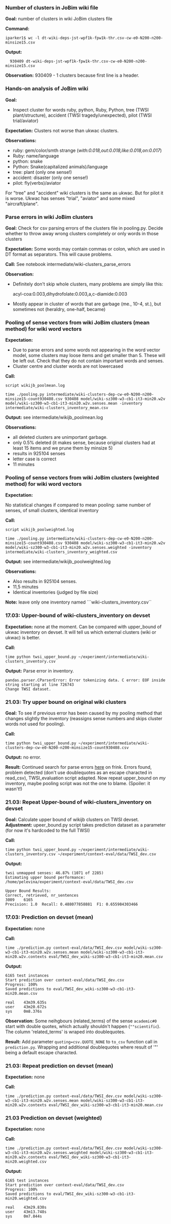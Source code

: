 ### Number of clusters in JoBim wiki file
**Goal:** number of clusters in wiki JoBim clusters file 

**Command:**

```
iparker1$ wc -l dt-wiki-deps-jst-wpf1k-fpw1k-thr.csv-cw-e0-N200-n200-minsize15.csv
```

**Output:**

```
  930409 dt-wiki-deps-jst-wpf1k-fpw1k-thr.csv-cw-e0-N200-n200-minsize15.csv
```

**Observation:** 930409 - 1 clusters because first line is a header.

### Hands-on analysis of JoBim wiki
**Goal:**

* Inspect cluster for words ruby, python, Ruby, Python, tree (TWSI plant/structure), accident (TWSI tragedy/unexpected), pilot (TWSI trial/aviator)

**Expectation:**
Clusters not worse than ukwac clusters.

**Observations:**

* ruby: gem/color/smth strange (*with:0.018,out:0.018,like:0.018,on:0.017*)
* Ruby: name/language
* python: snake
* Python: Snake(capitalized animals)/language
* tree: plant (only one sense!)
* accident: disaster (only one sense!)
* pilot: fly(verbs)/aviator

For "tree" and "accident" wiki clusters is the same as ukwac. But for pilot it is worse. Ukwac has senses "trial", "aviator" and some mixed "aircraft/plane".


### Parse errors in wiki JoBim clusters 
**Goal:** Check for csv parsing errors of the clusters file in pooling.py. Decide whether to throw away wrong clusters completely or only words in those clusters

**Expectation:** Some words may contain commas or colon, which are used in DT format as separators. This will cause problems.

**Call:** See notebook intermediate/wiki-clusters_parse_errors

**Observation:**

* Definitely don't skip whole clusters, many problems are simply like this: 
 
	acyl-coa:0.003,dihydrofolate:0.003,a,c-diamide:0.003
	
* Mostly appear in cluster of words that are garbage (me., 10-4, st.), but sometimes not (heraldry, one-half, became)

### Pooling of sense vectors from wiki JoBim clusters (mean method) for wiki word vectors
**Expectation:** 

* Due to parse errors and some words not appearing in the word vector model, some clusters may loose items and get smaller than 5. These will be left out. Check that they do not contain important words and senses. 
* Cluster centre and cluster words are not lowercased

**Call:**

```
script wikijb_poolmean.log

time ./pooling.py intermediate/wiki-clusters-dep-cw-e0-N200-n200-minsize15-count930408.csv 930408 model/wiki-sz300-w3-cb1-it3-min20.w2v model/wiki-sz300-w3-cb1-it3-min20.w2v.senses.mean -inventory intermediate/wiki-clusters_inventory_mean.csv
```

**Output:** see intermediate/wikijb_poolmean.log

**Observations:**

* all deleted clusters are unimportant garbage.
* only 0.5% deleted (it makes sense, because original clusters had at least 15 items and we prune them by minsize 5)
* results in 925104 senses
* letter case is correct
* 11 minutes

### Pooling of sense vectors from wiki JoBim clusters (weighted method) for wiki word vectors
**Expectation:** 

No statistical changes if compared to mean pooling: same number of senses, of small clusters, identical inventory

**Call:**

```
script wikijb_poolweighted.log

time ./pooling.py intermediate/wiki-clusters-dep-cw-e0-N200-n200-minsize15-count930408.csv 930408 model/wiki-sz300-w3-cb1-it3-min20.w2v model/wiki-sz300-w3-cb1-it3-min20.w2v.senses.weighted -inventory intermediate/wiki-clusters_inventory_weighted.csv
```
**Output:** see intermediate/wikijb_poolweighted.log

**Observations:**

* Also results in 925104 senses.
* 11,5 minutes
* Identical inventories (judged by file size)

**Note:** leave only one inventory named ```wiki-clusters_inventory.csv``

### 17.03: Upper-bound of wiki-clusters_inventory on devset
**Expectation:** none at the moment.
Can be compared with upper_bound of ukwac inventory on devset. It will tell us which external clusters (wiki or ukwac) is better.

**Call:**

```
time python twsi_upper_bound.py ~/experiment/intermediate/wiki-clusters_inventory.csv
```
**Output:** Parse error in inventory. 

```
pandas.parser.CParserError: Error tokenizing data. C error: EOF inside string starting at line 726743
Change TWSI dataset.
```

### 21.03: Try upper bound on original wiki clusters
**Goal:** To see if previous error has been caused by my pooling method that changes slightly the inventory (reassigns sense numbers and skips cluster words not used for pooling).

**Call:**

```
time python twsi_upper_bound.py ~/experiment/intermediate/wiki-clusters-dep-cw-e0-N200-n200-minsize15-count930408.csv
```
**Output:** no error. 

**Result:** Continued search for parse errors [here](/home/pelevina/experiment/intermediate/Analysis_wikijb_clusters.ipynb) on frink. Errors found, problem detected (don't use doublequotes as an escape characted in read_csv), TWSI_evaluation script adapted. Now repeat upper_bound on *my* inventory, maybe pooling script was not the one to blame. (Spoiler: it wasn't!)

### 21.03: Repeat Upper-bound of wiki-clusters_inventory on devset
**Goal:** Calculate upper bound of wikijb clusters on TWSI devset.
**Adjustment:** upeer_bound.py script takes prediction dataset as a parameter (for now it's hardcoded to the full TWSI)

**Call:**

```
time python twsi_upper_bound.py ~/experiment/intermediate/wiki-clusters_inventory.csv ~/experiment/context-eval/data/TWSI_dev.csv
```
**Output:**

```
twsi unmapped senses: 46.87% (1071 of 2285)
Estimating upper bound performance:  /home/pelevina/experiment/context-eval/data/TWSI_dev.csv

Upper Bound Results:
Correct, retrieved, nr_sentences
3009 	6165
Precision: 1.0 	Recall: 0.488077858881 	F1: 0.655984303466
```


### 17.03: Prediction on devset (mean)
**Expectation:** none

**Call:**

```
time ./prediction.py context-eval/data/TWSI_dev.csv model/wiki-sz300-w3-cb1-it3-min20.w2v.senses.mean model/wiki-sz300-w3-cb1-it3-min20.w2v.contexts eval/TWSI_dev_wiki-sz300-w3-cb1-it3-min20.mean.csv
```
**Output:**

```
6165 test instances
Start prediction over context-eval/data/TWSI_dev.csv
Progress: 100%
Saved predictions to eval/TWSI_dev_wiki-sz300-w3-cb1-it3-min20.mean.csv

real    43m39.635s
user    43m20.672s
sys     0m8.376s
```

**Observation:** Some neihgbours (related_terms) of the sense  ```academic#0``` start with double quotes, which actually shouldn't happen (```""scientific```). The column 'related_terms' is wraped into doublequotes.

**Result:** Add parameter ```quoting=csv.QUOTE_NONE``` to ```to_csv``` function call in ```prediction.py```. Wrapping and additional doublequotes where result of '"' being a default escape characted.

### 21.03: Repeat prediction on devset (mean)
**Expectation:** none

**Call:**

```
time ./prediction.py context-eval/data/TWSI_dev.csv model/wiki-sz300-w3-cb1-it3-min20.w2v.senses.mean model/wiki-sz300-w3-cb1-it3-min20.w2v.contexts eval/TWSI_dev_wiki-sz300-w3-cb1-it3-min20.mean.csv
```


### 21.03 Prediction on devset (weighted)
**Expectation:** none

**Call:**

```
time ./prediction.py context-eval/data/TWSI_dev.csv model/wiki-sz300-w3-cb1-it3-min20.w2v.senses.weighted model/wiki-sz300-w3-cb1-it3-min20.w2v.contexts eval/TWSI_dev_wiki-sz300-w3-cb1-it3-min20.weighted.csv
```
**Output:**

```
6165 test instances
Start prediction over context-eval/data/TWSI_dev.csv
Progress: 100%
Saved predictions to eval/TWSI_dev_wiki-sz300-w3-cb1-it3-min20.weighted.csv

real    43m29.830s
user    43m13.748s
sys     0m7.844s
```